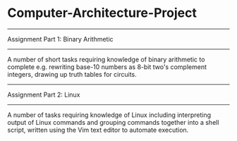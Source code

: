 # Computer-Architecture-Project
****************************************
Assignment Part 1: Binary Arithmetic
****************************************
A number of short tasks requiring knowledge of binary arithmetic to complete e.g. rewriting base-10 numbers as 8-bit two's complement integers, drawing up truth tables for circuits.
****************************************
Assignment Part 2: Linux
****************************************
A number of tasks requiring knowledge of Linux including interpreting output of Linux commands and grouping commands together into a shell script, written using the Vim text editor to automate execution.
